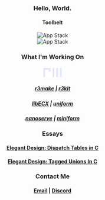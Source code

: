  <h3 align="center">
  Hello, World.
</h3>

<div align="center">
<h4>Toolbelt</h4>
<img src="https://go-skill-icons.vercel.app/api/icons?i=c,python,js,ts,html,css,go" alt="App Stack"/>
 <br>
<img src="https://go-skill-icons.vercel.app/api/icons?i=sqlite,git,htmx,express,ejs,nodejs,django" alt="App Stack"/>  
 
### What I'm Working On
#### <a href="http://github.com/r3shape"> <img src="assets/r3-sticker.png"></img> </a>  
##### [r3make](https://github.com/r3shape/r3make) | [r3kit](https://github.com/r3shape/r3kit)  
##### [libECX](http://github.com/r3shape/libECX) | [uniform](https://github.com/r3shape/uniform)  
##### [nanoserve](http://github.com/zafflins/nanoserve) | [miniform](http://github.com/r3shape/miniform)  

### Essays
#### **[Elegant Design: Dispatch Tables in C](https://github.com/zafflins/essays/blob/main/ed-dispatch-tables.md)**  
#### **[Elegant Design: Tagged Unions In C](https://github.com/zafflins/essays/blob/main/ed-tagged-unions.md)**  

### Contact Me
#### [Email](zafflins@gmail.com) | [Discord](@d34d0s)
</div>
